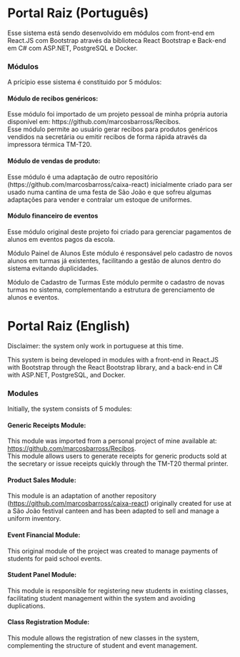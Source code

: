 <h1>Portal Raiz (Português)</h1>

<p>
Esse sistema está sendo desenvolvido em módulos com front-end em React.JS com Bootstrap através da biblioteca React Bootstrap e Back-end em C# com ASP.NET, PostgreSQL e Docker.
</p>


<h3>Módulos</h3>
A prícipio esse sistema é constituido por 5 módulos:

<h4>Módulo de recibos genéricos:</h4>

<p>Esse módulo foi importado de um projeto pessoal de minha própria autoria disponível em: https://github.com/marcosbarross/Recibos. <br>
Esse módulo permite ao usuário gerar recibos para produtos genéricos vendidos na secretária ou emitir recibos de forma rápida através da impressora térmica TM-T20.</p>

<h4>Módulo de vendas de produto:</h4>

<p>Esse módulo é uma adaptação de outro repositório (https://github.com/marcosbarross/caixa-react) inicialmente criado para ser usado numa cantina de uma festa de São João e que sofreu algumas adaptações para vender e contralar um estoque de uniformes.</p>

<h4>Módulo financeiro de eventos</h4>

<p>Esse módulo original deste projeto foi criado para gerenciar pagamentos de alunos em eventos pagos da escola.</p>

Módulo Painel de Alunos
Este módulo é responsável pelo cadastro de novos alunos em turmas já existentes, facilitando a gestão de alunos dentro do sistema evitando duplicidades.

Módulo de Cadastro de Turmas
Este módulo permite o cadastro de novas turmas no sistema, complementando a estrutura de gerenciamento de alunos e eventos.



<h1>Portal Raiz (English)</h1>

Disclaimer: the system only work in portuguese at this time.

<p>
This system is being developed in modules with a front-end in React.JS with Bootstrap through the React Bootstrap library, and a back-end in C# with ASP.NET, PostgreSQL, and Docker.
</p>

<h3>Modules</h3>
Initially, the system consists of 5 modules:

<h4>Generic Receipts Module:</h4>

<p>This module was imported from a personal project of mine available at: <a href="https://github.com/marcosbarross/Recibos">https://github.com/marcosbarross/Recibos</a>. <br>
This module allows users to generate receipts for generic products sold at the secretary or issue receipts quickly through the TM-T20 thermal printer.</p>

<h4>Product Sales Module:</h4>

<p>This module is an adaptation of another repository (<a href="https://github.com/marcosbarross/caixa-react">https://github.com/marcosbarross/caixa-react</a>) originally created for use at a São João festival canteen and has been adapted to sell and manage a uniform inventory.</p>

<h4>Event Financial Module:</h4>

<p>This original module of the project was created to manage payments of students for paid school events.</p>

<h4>Student Panel Module:</h4>

<p>This module is responsible for registering new students in existing classes, facilitating student management within the system and avoiding duplications.</p>

<h4>Class Registration Module:</h4>

<p>This module allows the registration of new classes in the system, complementing the structure of student and event management.</p>
